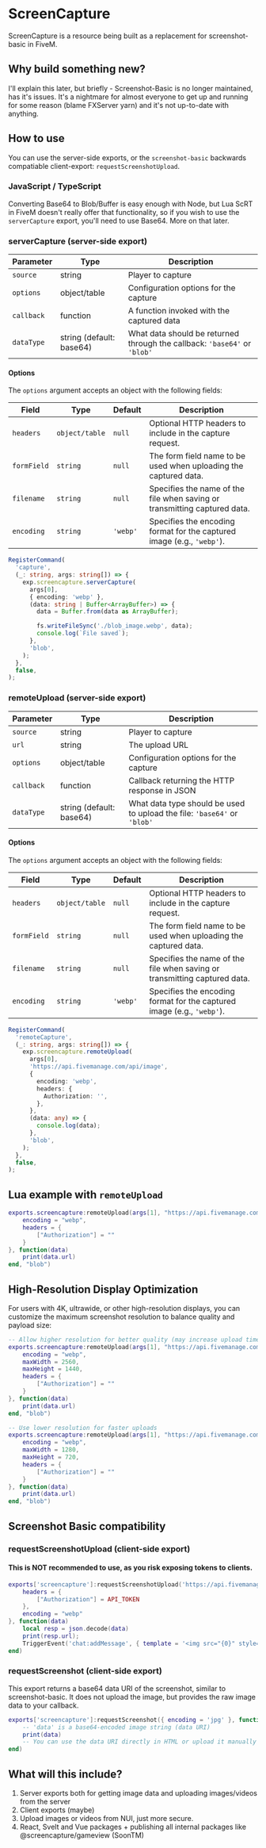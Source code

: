 # ScreenCapture

ScreenCapture is a resource being built as a replacement for screenshot-basic in FiveM.

## Why build something new?

I'll explain this later, but briefly - Screenshot-Basic is no longer maintained, has it's issues. It's a nightmare for almost everyone to get up and running for some reason (blame FXServer yarn) and it's not up-to-date with anything.

## How to use

You can use the server-side exports, or the `screenshot-basic` backwards compatiable client-export: `requestScreenshotUpload`.

### JavaScript / TypeScript

Converting Base64 to Blob/Buffer is easy enough with Node, but Lua ScRT in FiveM doesn't really offer that functionality, so if you wish to use the `serverCapture` export, you'll need to use Base64. More on that later.

### serverCapture (server-side export)

| Parameter  | Type                     | Description                                                               |
| ---------- | ------------------------ | ------------------------------------------------------------------------- |
| `source`   | string                   | Player to capture                                                         |
| `options`  | object/table             | Configuration options for the capture                                     |
| `callback` | function                 | A function invoked with the captured data                                 |
| `dataType` | string (default: base64) | What data should be returned through the callback: `'base64'` or `'blob'` |

#### Options

The `options` argument accepts an object with the following fields:

| Field       | Type           | Default  | Description                                                               |
| ----------- | -------------- | -------- | ------------------------------------------------------------------------- |
| `headers`   | `object/table` | `null`   | Optional HTTP headers to include in the capture request.                  |
| `formField` | `string`       | `null`   | The form field name to be used when uploading the captured data.          |
| `filename`  | `string`       | `null`   | Specifies the name of the file when saving or transmitting captured data. |
| `encoding`  | `string`       | `'webp'` | Specifies the encoding format for the captured image (e.g., `'webp'`).    |

```ts
RegisterCommand(
  'capture',
  (_: string, args: string[]) => {
    exp.screencapture.serverCapture(
      args[0],
      { encoding: 'webp' },
      (data: string | Buffer<ArrayBuffer>) => {
        data = Buffer.from(data as ArrayBuffer);

        fs.writeFileSync('./blob_image.webp', data);
        console.log(`File saved`);
      },
      'blob',
    );
  },
  false,
);
```

### remoteUpload (server-side export)

| Parameter  | Type                     | Description                                                              |
| ---------- | ------------------------ | ------------------------------------------------------------------------ |
| `source`   | string                   | Player to capture                                                        |
| `url`      | string                   | The upload URL                                                           |
| `options`  | object/table             | Configuration options for the capture                                    |
| `callback` | function                 | Callback returning the HTTP response in JSON                             |
| `dataType` | string (default: base64) | What data type should be used to upload the file: `'base64'` or `'blob'` |

#### Options

The `options` argument accepts an object with the following fields:

| Field       | Type           | Default  | Description                                                               |
| ----------- | -------------- | -------- | ------------------------------------------------------------------------- |
| `headers`   | `object/table` | `null`   | Optional HTTP headers to include in the capture request.                  |
| `formField` | `string`       | `null`   | The form field name to be used when uploading the captured data.          |
| `filename`  | `string`       | `null`   | Specifies the name of the file when saving or transmitting captured data. |
| `encoding`  | `string`       | `'webp'` | Specifies the encoding format for the captured image (e.g., `'webp'`).    |

```ts
RegisterCommand(
  'remoteCapture',
  (_: string, args: string[]) => {
    exp.screencapture.remoteUpload(
      args[0],
      'https://api.fivemanage.com/api/image',
      {
        encoding: 'webp',
        headers: {
          Authorization: '',
        },
      },
      (data: any) => {
        console.log(data);
      },
      'blob',
    );
  },
  false,
);
```

## Lua example with `remoteUpload`

```lua
exports.screencapture:remoteUpload(args[1], "https://api.fivemanage.com/api/image", {
    encoding = "webp",
    headers = {
        ["Authorization"] = ""
    }
}, function(data)
    print(data.url)
end, "blob")
```

## High-Resolution Display Optimization

For users with 4K, ultrawide, or other high-resolution displays, you can customize the maximum screenshot resolution to balance quality and payload size:

```lua
-- Allow higher resolution for better quality (may increase upload time)
exports.screencapture:remoteUpload(args[1], "https://api.fivemanage.com/api/image", {
    encoding = "webp",
    maxWidth = 2560,
    maxHeight = 1440,
    headers = {
        ["Authorization"] = ""
    }
}, function(data)
    print(data.url)
end, "blob")

-- Use lower resolution for faster uploads
exports.screencapture:remoteUpload(args[1], "https://api.fivemanage.com/api/image", {
    encoding = "webp",
    maxWidth = 1280,
    maxHeight = 720,
    headers = {
        ["Authorization"] = ""
    }
}, function(data)
    print(data.url)
end, "blob")
```

## Screenshot Basic compatibility



### requestScreenshotUpload (client-side export)
#### This is NOT recommended to use, as you risk exposing tokens to clients.

```lua
exports['screencapture']:requestScreenshotUpload('https://api.fivemanage.com/api/image', 'file', {
    headers = {
        ["Authorization"] = API_TOKEN
    },
    encoding = "webp"
}, function(data)
    local resp = json.decode(data)
    print(resp.url);
    TriggerEvent('chat:addMessage', { template = '<img src="{0}" style="max-width: 300px;" />', args = { resp.url } })
end)
```

### requestScreenshot (client-side export)

This export returns a base64 data URI of the screenshot, similar to screenshot-basic. It does not upload the image, but provides the raw image data to your callback.

```lua
exports['screencapture']:requestScreenshot({ encoding = 'jpg' }, function(data)
    -- 'data' is a base64-encoded image string (data URI)
    print(data)
    -- You can use the data URI directly in HTML or upload it manually
end)
```

## What will this include?

1. Server exports both for getting image data and uploading images/videos from the server
2. Client exports (maybe)
3. Upload images or videos from NUI, just more secure.
4. React, Svelt and Vue packages + publishing all internal packages like @screencapture/gameview (SoonTM)

